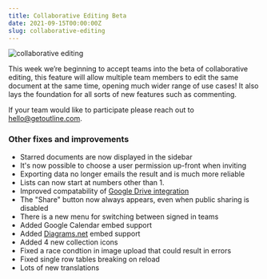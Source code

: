 ```yaml
---
title: Collaborative Editing Beta
date: 2021-09-15T00:00:00Z
slug: collaborative-editing
---
```


![collaborative editing](/images/collaborative-editing.png)

This week we’re beginning to accept teams into the beta of collaborative editing,
this feature will allow multiple team members to edit the same document at the same
time, opening much wider range of use cases! It also lays the foundation for all
sorts of new features such as commenting.

If your team would like to participate please reach out to [hello@getoutline.com](mailto:hello@getoutline.com).


### Other fixes and improvements

- Starred documents are now displayed in the sidebar
- It's now possible to choose a user permission up-front when inviting
- Exporting data no longer emails the result and is much more reliable
- Lists can now start at numbers other than 1.
- Improved compatability of [Google Drive integration](/integrations/google-docs)
- The "Share" button now always appears, even when public sharing is disabled
- There is a new menu for switching between signed in teams
- Added Google Calendar embed support
- Added [Diagrams.net](/integrations/diagrams) embed support
- Added 4 new collection icons
- Fixed a race condtion in image upload that could result in errors
- Fixed single row tables breaking on reload
- Lots of new translations
